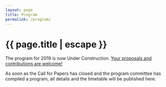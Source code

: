 ```yaml
---
layout: page
title: Program
permalink: /program/
---
```


<h1 class="page-title">{{ page.title | escape }}</h1>

<div class="section">
<p>The program for 2019 is now Under Construction. <a href="/cfp">Your proposals and contributions are welcome!</a></p>
<p>As soon as the Call for Papers has closed and the program committee has compiled a program, all details and the timetable will be published here.</p>
</div>
